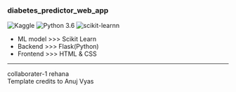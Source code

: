 ### diabetes_predictor_web_app  

![Kaggle](https://img.shields.io/badge/Dataset-Kaggle-blue.svg) ![Python 3.6](https://img.shields.io/badge/Python-3.6-brightgreen.svg) ![scikit-learnn](https://img.shields.io/badge/Library-Scikit_Learn-orange.svg)


  - ML model >>>   Scikit Learn  
  - Backend   >>> Flask(Python)  
  - Frontend  >>>  HTML & CSS  
  
  
  ---

collaborater-1 rehana    
Template credits to Anuj Vyas
